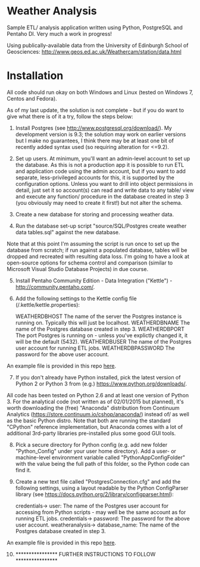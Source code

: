 Weather Analysis
===========================

Sample ETL/ analysis application written using Python, PostgreSQL and Pentaho DI.  Very much a work in progress!

Using publically-available data from the University of Edinburgh School of Geosciences:
http://www.geos.ed.ac.uk/Weathercam/station/data.html


Installation
===========================

All code should run okay on both Windows and Linux (tested on Windows 7, Centos and Fedora).

As of my last update, the solution is not complete - but if you do want to give what there is of it a try, follow the steps below:

1)  Install Postgres (see http://www.postgresql.org/download/).  My development version is 9.3; the solution may work on earlier versions but I make no guarantees, I think there may be at least one bit of recently added syntax used (so requiring alteration for <=9.2).

2)  Set up users.
At minimum, you'll want an admin-level account to set up the database.
As this is not a production app it is possible to run ETL and application code using the admin account, but if you want to add separate, less-privileged accounts for this, it is supported by the configuration options.
Unless you want to drill into object permissions in detail, just set it so account(s) can read and write data to any table/ view and execute any function/ procedure in the database created in step 3 (you obviously may need to create it first!) but not alter the schema.

3)  Create a new database for storing and processing weather data.

4)  Run the database set-up script "source/SQL/Postgres create weather data tables.sql" against the new database.
    
Note that at this point I'm assuming the script is run once to set up the database from scratch; if run against a populated database, tables will be dropped and recreated with resulting data loss.  I'm going to have a look at open-source options for schema control and comparison (similar to Microsoft Visual Studio Database Projects) in due course.

5)  Install Pentaho Community Edition - Data Integration ("Kettle") - http://community.pentaho.com/.

6)  Add the following settings to the Kettle config file (<user home directory>/.kettle/kettle.properties):

    WEATHERDBHOST       The name of the server the Postgres instance is running on.  Typically this will just be localhost.
    WEATHERDBNAME       The name of the Postgres database created in step 3.
    WEATHERDBPORT       The port Postgres is running on - unless you've explictly changed it, it will be the default (5432).
    WEATHERDBUSER       The name of the Postgres user account for running ETL jobs.
    WEATHERDBPASSWORD   The password for the above user account.
        
An example file is provided in this repo [here](sample_config/kettle.properties.SAMPLE).
    
7)  If you don't already have Python installed, pick the latest version of Python 2 or Python 3 from (e.g.) https://www.python.org/downloads/.

All code has been tested on Python 2.6 and at least one version of  Python 3.
For the analytical code (not written as of 02/01/2015 but planned), it's worth downloading the (free) "Anaconda" distribution from Continuum Analytics (https://store.continuum.io/cshop/anaconda/) instead of/ as well as the basic Python distro.  Note that both are running the standard "CPython" reference implementation, but Anaconda comes with a lot of additional 3rd-party libraries pre-installed plus some good GUI tools.
    
8)  Pick a secure directory for Python config (e.g. add new folder "Python_Config" under your user home directory).  Add a user- or machine-level environment variable called "PythonAppConfigFolder" with the value being the full path of this folder, so the Python code can find it.

9)  Create a new text file called "PostgresConnection.cfg" and add the following settings, using a layout readable by the Python ConfigParser library (see https://docs.python.org/2/library/configparser.html):

    credentials->
        user:           The name of the Postgres user account for accessing from Python scripts - may well be the same account as for running ETL jobs.
    credentials->
        password:       The password for the above user account.
    weatheranalysis->
        database_name:  The name of the Postgres database created in step 3.
 
An example file is provided in this repo [here](sample_config/PostgresConnection.cfg.SAMPLE).


    
10) ****************    FURTHER INSTRUCTIONS TO FOLLOW    ****************


